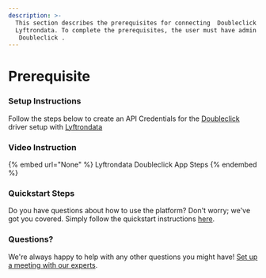 ```yaml
---
description: >-
  This section describes the prerequisites for connecting  Doubleclick  to
  Lyftrondata. To complete the prerequisites, the user must have admin access to
   Doubleclick .
---
```


# Prerequisite

<mark style="color:blue;"></mark>

### Setup Instructions

Follow the steps below to create an API Credentials for the [ Doubleclick ](None) driver setup with [Lyftrondata](https://www.lyftrondata.com)

### Video Instruction

{% embed url="None" %}
Lyftrondata  Doubleclick  App Steps
{% endembed %}

### Quickstart Steps

Do you have questions about how to use the platform? Don't worry; we've got you covered. Simply follow the quickstart instructions [here](README.md).

### Questions? <a href="#questions" id="questions"></a>

We're always happy to help with any other questions you might have! [Set up a meeting with our experts](https://www.lyftrondata.com/book-a-meeting/).

